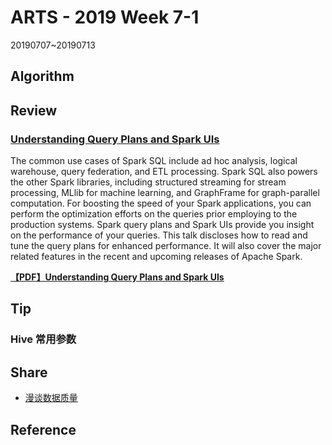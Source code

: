 # ARTS - 2019 Week 7-1

20190707~20190713

## Algorithm

## Review

### [Understanding Query Plans and Spark UIs](https://databricks.com/session/understanding-query-plans-and-spark-uis)

The common use cases of Spark SQL include ad hoc analysis, logical warehouse, query federation, and ETL processing. Spark SQL also powers the other Spark libraries, including structured streaming for stream processing, MLlib for machine learning, and GraphFrame for graph-parallel computation. For boosting the speed of your Spark applications, you can perform the optimization efforts on the queries prior employing to the production systems. Spark query plans and Spark UIs provide you insight on the performance of your queries. This talk discloses how to read and tune the query plans for enhanced performance. It will also cover the major related features in the recent and upcoming releases of Apache Spark.

**[【PDF】Understanding Query Plans and Spark UIs](../../asset/pdf/understanding-query-plans-and-spark-uis.pdf)**

## Tip

### Hive 常用参数

## Share

- [漫谈数据质量](../../share/2019/talking-data-quality.md)

## Reference
